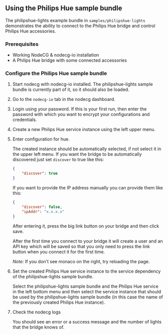 ## Using the Philips Hue sample bundle

The philipshue-lights example bundle in `samples/philipshue-lights` demonstrates the ability to connect to the Philips Hue bridge and control Philips Hue accessories.

### Prerequisites

-   Working NodeCG & nodecg-io installation
-   A Philips Hue bridge with some connected accessories

### Configure the Philips Hue sample bundle

1. Start nodecg with nodecg-io installed. The philipshue-lights sample bundle is currently part of it, so it should also be loaded.

2. Go to the `nodecg-io` tab in the nodecg dashboard.

3. Login using your password. If this is your first run, then enter the password with which you want to encrypt your configurations and credentials.

4. Create a new Philips Hue service instance using the left upper menu.

5. Enter configuration for hue.

    The created instance should be automatically selected, if not select it in the upper left menu. If you want the bridge to be automatically discovered just set `discover` to true like this:

    ```json
    {
        "discover": true
    }
    ```

    If you want to provide the IP address manually you can provide them like this:

    ```json
    {
        "discover": false,
        "ipAddr": "x.x.x.x"
    }
    ```

    After entering it, press the big link button on your bridge and then click save.

    After the first time you connect to your bridge it will create a user and an API key which will be saved so that you only need to press the link button when you connect it for the first time.

    _Note:_ If you don't see monaco on the right, try reloading the page.

6. Set the created Philips Hue service instance to the service dependency of the philipshue-lights sample bundle.

    Select the philipshue-lights sample bundle and the Philips Hue service in the left bottom menu and then select the service instance that should be used by the philipshue-lights sample bundle (in this case the name of the previously created Philips Hue instance).

7. Check the nodecg logs

    You should see an error or a success message and the number of lights that the bridge knows of.
